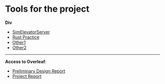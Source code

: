 # Tools for the project
**Div**
 - [SimElevatorServer](https://github.com/TTK4145/Simulator-v2)
 - [Rust Practice](https://github.com/rust-lang/rustlings)
 - [Other1](https://github.com/TTK4145-Students-2023/project-group-27)
 - [Other2](https://github.com/TTK4145-Real-time-programming/project)
---
**Access to Overleaf**:
 - [Preliminary Design Report](https://www.overleaf.com/4749789321fvtnpjxxpbwz#4961e8)
 - [Project Report](https://www.overleaf.com/5739239789ynrjtfbssxtf#0212be)


